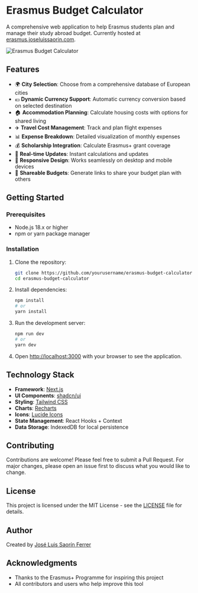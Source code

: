 # Erasmus Budget Calculator

A comprehensive web application to help Erasmus students plan and manage their study abroad budget. Currently hosted at [erasmus.joseluissaorin.com](https://erasmus.joseluissaorin.com).

![Erasmus Budget Calculator](public/preview.png)

## Features

- 🌍 **City Selection**: Choose from a comprehensive database of European cities
- 💶 **Dynamic Currency Support**: Automatic currency conversion based on selected destination
- 🏠 **Accommodation Planning**: Calculate housing costs with options for shared living
- ✈️ **Travel Cost Management**: Track and plan flight expenses
- 📊 **Expense Breakdown**: Detailed visualization of monthly expenses
- 💰 **Scholarship Integration**: Calculate Erasmus+ grant coverage
- 🔄 **Real-time Updates**: Instant calculations and updates
- 📱 **Responsive Design**: Works seamlessly on desktop and mobile devices
- 🔗 **Shareable Budgets**: Generate links to share your budget plan with others

## Getting Started

### Prerequisites

- Node.js 18.x or higher
- npm or yarn package manager

### Installation

1. Clone the repository:
   ```bash
   git clone https://github.com/yourusername/erasmus-budget-calculator.git
   cd erasmus-budget-calculator
   ```

2. Install dependencies:
   ```bash
   npm install
   # or
   yarn install
   ```

3. Run the development server:
   ```bash
   npm run dev
   # or
   yarn dev
   ```

4. Open [http://localhost:3000](http://localhost:3000) with your browser to see the application.

## Technology Stack

- **Framework**: [Next.js](https://nextjs.org/)
- **UI Components**: [shadcn/ui](https://ui.shadcn.com/)
- **Styling**: [Tailwind CSS](https://tailwindcss.com/)
- **Charts**: [Recharts](https://recharts.org/)
- **Icons**: [Lucide Icons](https://lucide.dev/)
- **State Management**: React Hooks + Context
- **Data Storage**: IndexedDB for local persistence

## Contributing

Contributions are welcome! Please feel free to submit a Pull Request. For major changes, please open an issue first to discuss what you would like to change.

## License

This project is licensed under the MIT License - see the [LICENSE](LICENSE) file for details.

## Author

Created by [José Luis Saorín Ferrer](https://github.com/yourusername)

## Acknowledgments

- Thanks to the Erasmus+ Programme for inspiring this project
- All contributors and users who help improve this tool
